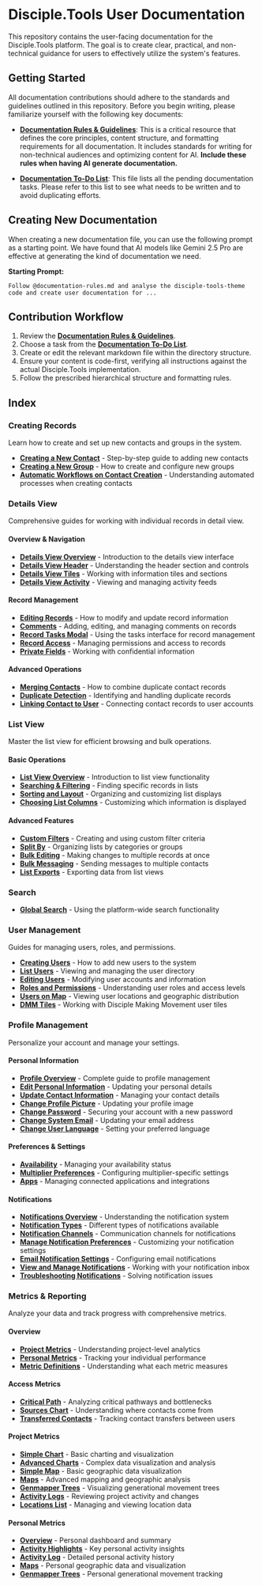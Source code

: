 # Disciple.Tools User Documentation

This repository contains the user-facing documentation for the Disciple.Tools platform. The goal is to create clear, practical, and non-technical guidance for users to effectively utilize the system's features.

## Getting Started

All documentation contributions should adhere to the standards and guidelines outlined in this repository. Before you begin writing, please familiarize yourself with the following key documents:

- **[Documentation Rules & Guidelines](./documentation-rules.md)**: This is a critical resource that defines the core principles, content structure, and formatting requirements for all documentation. It includes standards for writing for non-technical audiences and optimizing content for AI. **Include these rules when having AI generate documentation.**

- **[Documentation To-Do List](./todo.md)**: This file lists all the pending documentation tasks. Please refer to this list to see what needs to be written and to avoid duplicating efforts.

## Creating New Documentation

When creating a new documentation file, you can use the following prompt as a starting point. We have found that AI models like Gemini 2.5 Pro are effective at generating the kind of documentation we need.

**Starting Prompt:**
```
Follow @documentation-rules.md and analyse the disciple-tools-theme code and create user documentation for ...
``` 

## Contribution Workflow

1.  Review the **[Documentation Rules & Guidelines](./documentation-rules.md)**.
2.  Choose a task from the **[Documentation To-Do List](./todo.md)**.
3.  Create or edit the relevant markdown file within the directory structure.
4.  Ensure your content is code-first, verifying all instructions against the actual Disciple.Tools implementation.
5.  Follow the prescribed hierarchical structure and formatting rules.

## Index


### Creating Records

Learn how to create and set up new contacts and groups in the system.

- **[Creating a New Contact](./creating-records/creating-a-new-contact.md)** - Step-by-step guide to adding new contacts
- **[Creating a New Group](./creating-records/creating-a-new-group.md)** - How to create and configure new groups
- **[Automatic Workflows on Contact Creation](./creating-records/automatic-workflows-on-contact-creation.md)** - Understanding automated processes when creating contacts

### Details View

Comprehensive guides for working with individual records in detail view.

#### Overview & Navigation
- **[Details View Overview](./details-view/details-view-overview.md)** - Introduction to the details view interface
- **[Details View Header](./details-view/details-view-header.md)** - Understanding the header section and controls
- **[Details View Tiles](./details-view/details-view-tiles.md)** - Working with information tiles and sections
- **[Details View Activity](./details-view/details-view-activity.md)** - Viewing and managing activity feeds

#### Record Management
- **[Editing Records](./details-view/editing-records.md)** - How to modify and update record information
- **[Comments](./details-view/comments.md)** - Adding, editing, and managing comments on records
- **[Record Tasks Modal](./details-view/record-tasks-modal.md)** - Using the tasks interface for record management
- **[Record Access](./details-view/record-access.md)** - Managing permissions and access to records
- **[Private Fields](./details-view/private-fields.md)** - Working with confidential information

#### Advanced Operations
- **[Merging Contacts](./details-view/merging-contacts.md)** - How to combine duplicate contact records
- **[Duplicate Detection](./details-view/duplicate-detection.md)** - Identifying and handling duplicate records
- **[Linking Contact to User](./details-view/linking-contact-to-user.md)** - Connecting contact records to user accounts

### List View

Master the list view for efficient browsing and bulk operations.

#### Basic Operations
- **[List View Overview](./list-view/list-view-overview.md)** - Introduction to list view functionality
- **[Searching & Filtering](./list-view/searching-filtering.md)** - Finding specific records in lists
- **[Sorting and Layout](./list-view/sorting-and-layout.md)** - Organizing and customizing list displays
- **[Choosing List Columns](./list-view/choosing-list-columns.md)** - Customizing which information is displayed

#### Advanced Features
- **[Custom Filters](./list-view/custom-filters.md)** - Creating and using custom filter criteria
- **[Split By](./list-view/split-by.md)** - Organizing lists by categories or groups
- **[Bulk Editing](./list-view/bulk-editing.md)** - Making changes to multiple records at once
- **[Bulk Messaging](./list-view/bulk-messaging.md)** - Sending messages to multiple contacts
- **[List Exports](./list-view/list-exports.md)** - Exporting data from list views

### Search

- **[Global Search](./search/global-search.md)** - Using the platform-wide search functionality

### User Management

Guides for managing users, roles, and permissions.

- **[Creating Users](./users/creating-users.md)** - How to add new users to the system
- **[List Users](./users/list-users.md)** - Viewing and managing the user directory
- **[Editing Users](./users/editing-users.md)** - Modifying user accounts and information
- **[Roles and Permissions](./users/roles-and-permissions.md)** - Understanding user roles and access levels
- **[Users on Map](./users/users-on-map.md)** - Viewing user locations and geographic distribution
- **[DMM Tiles](./users/dmm-tiles.md)** - Working with Disciple Making Movement user tiles

### Profile Management

Personalize your account and manage your settings.

#### Personal Information
- **[Profile Overview](./profile/README.md)** - Complete guide to profile management
- **[Edit Personal Information](./profile/edit-personal-information.md)** - Updating your personal details
- **[Update Contact Information](./profile/update-contact-information.md)** - Managing your contact details
- **[Change Profile Picture](./profile/change-profile-picture.md)** - Updating your profile image
- **[Change Password](./profile/change-password.md)** - Securing your account with a new password
- **[Change System Email](./profile/change-system-email.md)** - Updating your email address
- **[Change User Language](./profile/change-user-language.md)** - Setting your preferred language

#### Preferences & Settings
- **[Availability](./profile/availability.md)** - Managing your availability status
- **[Multiplier Preferences](./profile/multiplier-preferences.md)** - Configuring multiplier-specific settings
- **[Apps](./profile/apps.md)** - Managing connected applications and integrations

#### Notifications
- **[Notifications Overview](./profile/notifications/notifications.md)** - Understanding the notification system
- **[Notification Types](./profile/notifications/notification-types.md)** - Different types of notifications available
- **[Notification Channels](./profile/notifications/notification-channels.md)** - Communication channels for notifications
- **[Manage Notification Preferences](./profile/notifications/manage-notification-preferences.md)** - Customizing your notification settings
- **[Email Notification Settings](./profile/notifications/email-notification-settings.md)** - Configuring email notifications
- **[View and Manage Notifications](./profile/notifications/view-and-manage-notifications.md)** - Working with your notification inbox
- **[Troubleshooting Notifications](./profile/notifications/troubleshooting-notifications.md)** - Solving notification issues

### Metrics & Reporting

Analyze your data and track progress with comprehensive metrics.

#### Overview
- **[Project Metrics](./metrics/project-metrics.md)** - Understanding project-level analytics
- **[Personal Metrics](./metrics/personal-metrics.md)** - Tracking your individual performance
- **[Metric Definitions](./metrics/metric-definitions.md)** - Understanding what each metric measures

#### Access Metrics
- **[Critical Path](./metrics/access/critical-path.md)** - Analyzing critical pathways and bottlenecks
- **[Sources Chart](./metrics/access/sources-chart.md)** - Understanding where contacts come from
- **[Transferred Contacts](./metrics/access/transferred-contacts.md)** - Tracking contact transfers between users

#### Project Metrics
- **[Simple Chart](./metrics/project/simple-chart.md)** - Basic charting and visualization
- **[Advanced Charts](./metrics/project/advanced-charts.md)** - Complex data visualization and analysis
- **[Simple Map](./metrics/project/simple-map.md)** - Basic geographic data visualization
- **[Maps](./metrics/project/maps.md)** - Advanced mapping and geographic analysis
- **[Genmapper Trees](./metrics/project/genmapper-trees.md)** - Visualizing generational movement trees
- **[Activity Logs](./metrics/project/activity-logs.md)** - Reviewing project activity and changes
- **[Locations List](./metrics/project/locations-list.md)** - Managing and viewing location data

#### Personal Metrics
- **[Overview](./metrics/personal/overview.md)** - Personal dashboard and summary
- **[Activity Highlights](./metrics/personal/activity-highlights.md)** - Key personal activity insights
- **[Activity Log](./metrics/personal/activity-log.md)** - Detailed personal activity history
- **[Maps](./metrics/personal/maps.md)** - Personal geographic data and visualization
- **[Genmapper Trees](./metrics/personal/genmapper-trees.md)** - Personal generational movement tracking